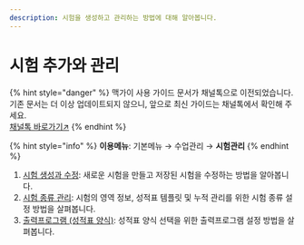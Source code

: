 ```yaml
---
description: 시험을 생성하고 관리하는 방법에 대해 알아봅니다.
---
```


# 시험 추가와 관리

{% hint style="danger" %}
맥가이 사용 가이드 문서가 채널톡으로 이전되었습니다.\
기존 문서는 더 이상 업데이트되지 않으니, 앞으로 최신 가이드는 채널톡에서 확인해 주세요.\
[채널톡 바로가기↗](https://docs.channel.io/macgai-guide/ko/categories/%EC%8B%9C%ED%97%98-%EA%B8%B0%EB%8A%A5-5bce7c54)
{% endhint %}

{% hint style="info" %}
**이용메뉴**: 기본메뉴 → 수업관리 → **시험관리**
{% endhint %}

1. [시험 생성과 수정](new/): 새로운 시험을 만들고 저장된 시험을 수정하는 방법을 알아봅니다.&#x20;
2. [시험 종류 관리](category.md): 시험의 영역 정보, 성적표 템플릿 및 누적 관리를 위한 시험 종류 설정 방법을 살펴봅니다.
3. [출력프로그램 (성적표 양식)](form.md): 성적표 양식 선택을 위한 출력프로그램 설정 방법을 살펴봅니다.

